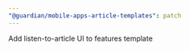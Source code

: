 ```yaml
---
"@guardian/mobile-apps-article-templates": patch
---
```


Add listen-to-article UI to features template
